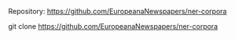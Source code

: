 Repository: https://github.com/EuropeanaNewspapers/ner-corpora

git clone https://github.com/EuropeanaNewspapers/ner-corpora